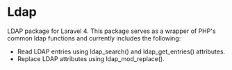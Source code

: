 Ldap
====

LDAP package for Laravel 4. This package serves as a wrapper of PHP's common ldap functions and currently 
includes the following:

* Read LDAP entries using ldap_search() and ldap_get_entries() attributes.
* Replace LDAP attributes using ldap_mod_replace().
